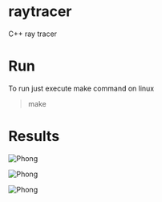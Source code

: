 # raytracer
C++ ray tracer

# Run
To run just execute make command on linux

> make

# Results

![Phong](img_phong.ppm)

![Phong](img_shell.ppm)

![Phong](img_tex.ppm)
